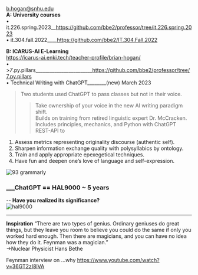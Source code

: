 b.hogan@snhu.edu  
**A: University courses**    
• it.226.spring.2023__https://github.com/bbe2/professor/tree/it.226.spring.2023  
• it.304.fall.2022____https://github.com/bbe2/IT.304.Fall.2022  

**B: ICARUS-AI E-Learning**   
 https://icarus-ai.enki.tech/teacher-profile/brian-hogan/  
• >_7_.py.pillars________________________https://github.com/bbe2/professor/tree/7.py.pillars  
• Technical Writing with ChatGPT________(new)			March 2023  
>Two students used ChatGPT to pass classes but not in their voice.  
>> Take ownership of your voice in the new AI writing paradigm shift.  
>> Builds on training from retired linguistic expert Dr. McCracken.  
>> Includes principles, mechanics, and Python with ChatGPT REST-API to  
1) Assess metrics representing originality discourse (authentic self).  
2) Sharpen information exchange quality with polysyllabics by ontology.  
3) Train and apply appropriate epexegetical techniques.  
4) Have fun and deepen one’s love of language and self-expression.  


![93 grammarly](https://user-images.githubusercontent.com/59778456/225014381-d60a46db-2e43-4f31-a58e-6e238bf13e81.PNG)

### ___ChatGPT == HAL9000 ~ 5 years 
-- **Have you realized its significance?**  
![hal9000](https://user-images.githubusercontent.com/59778456/218209079-232d8f04-bb9a-4843-a6a1-d8cdf25a19fd.png)


---------------------
**Inspiration**
“There are two types of genius. Ordinary geniuses do great things, but they leave you room to believe you could do the same if only you worked hard enough.  Then there are magicians, and you can have no idea how they do it. Feynman was a magician.”  
->Nuclear Physicist Hans Bethe  
 
Feynman interview on …why  https://www.youtube.com/watch?v=36GT2zI8lVA  


